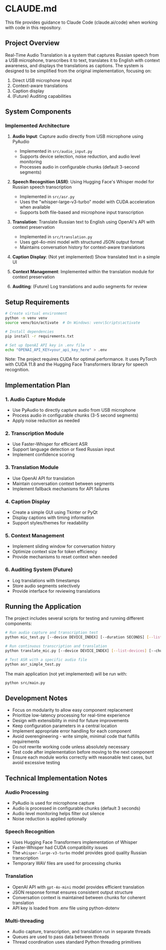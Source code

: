 # CLAUDE.md

This file provides guidance to Claude Code (claude.ai/code) when working with code in this repository.

## Project Overview

Real-Time Audio Translation is a system that captures Russian speech from a USB microphone, transcribes it to text, translates it to English with context awareness, and displays the translations as captions. The system is designed to be simplified from the original implementation, focusing on:

1. Direct USB microphone input
2. Context-aware translations
3. Caption display
4. (Future) Auditing capabilities

## System Components

### Implemented Architecture

1. **Audio Input**: Capture audio directly from USB microphone using PyAudio
   - Implemented in `src/audio_input.py`
   - Supports device selection, noise reduction, and audio level monitoring
   - Processes audio in configurable chunks (default 3-second segments)

2. **Speech Recognition (ASR)**: Using Hugging Face's Whisper model for Russian speech transcription
   - Implemented in `src/asr.py`
   - Uses the "whisper-large-v3-turbo" model with CUDA acceleration when available
   - Supports both file-based and microphone input transcription

3. **Translation**: Translate Russian text to English using OpenAI's API with context preservation
   - Implemented in `src/translation.py`
   - Uses gpt-4o-mini model with structured JSON output format
   - Maintains conversation history for context-aware translations

4. **Caption Display**: (Not yet implemented) Show translated text in a simple UI
5. **Context Management**: Implemented within the translation module for context preservation
6. **Auditing**: (Future) Log translations and audio segments for review

## Setup Requirements

```bash
# Create virtual environment
python -m venv venv
source venv/bin/activate  # On Windows: venv\Scripts\activate

# Install dependencies
pip install -r requirements.txt

# Set up OpenAI API key in .env file
echo "OPENAI_API_KEY=your_api_key_here" > .env
```

Note: The project requires CUDA for optimal performance. It uses PyTorch with CUDA 11.8 and the Hugging Face Transformers library for speech recognition.

## Implementation Plan

### 1. Audio Capture Module
- Use PyAudio to directly capture audio from USB microphone
- Process audio in configurable chunks (3-5 second segments)
- Apply noise reduction as needed

### 2. Transcription Module
- Use Faster-Whisper for efficient ASR
- Support language detection or fixed Russian input
- Implement confidence scoring

### 3. Translation Module
- Use OpenAI API for translation
- Maintain conversation context between segments
- Implement fallback mechanisms for API failures

### 4. Caption Display
- Create a simple GUI using Tkinter or PyQt
- Display captions with timing information
- Support styles/themes for readability

### 5. Context Management
- Implement sliding window for conversation history
- Optimize context size for token efficiency
- Provide mechanisms to reset context when needed

### 6. Auditing System (Future)
- Log translations with timestamps
- Store audio segments selectively
- Provide interface for reviewing translations

## Running the Application

The project includes several scripts for testing and running different components:

```bash
# Run audio capture and transcription test
python mic_test.py [--device DEVICE_INDEX] [--duration SECONDS] [--list-devices]

# Run continuous transcription and translation
python translate_mic.py [--device DEVICE_INDEX] [--list-devices] [--chunk-duration SECONDS]

# Test ASR with a specific audio file
python asr_simple_test.py
```

The main application (not yet implemented) will be run with:
```bash
python src/main.py
```

## Development Notes

- Focus on modularity to allow easy component replacement
- Prioritize low-latency processing for real-time experience
- Design with extensibility in mind for future improvements
- Keep configuration parameters in a central location
- Implement appropriate error handling for each component
- Avoid overengineering - write simple, minimal code that fulfills requirements
- Do not rewrite working code unless absolutely necessary
- Test code after implementation before moving to the next component
- Ensure each module works correctly with reasonable test cases, but avoid excessive testing

## Technical Implementation Notes

### Audio Processing
- PyAudio is used for microphone capture
- Audio is processed in configurable chunks (default 3 seconds)
- Audio level monitoring helps filter out silence
- Noise reduction is applied optionally

### Speech Recognition
- Uses Hugging Face Transformers implementation of Whisper
- Faster-Whisper had CUDA compatibility issues
- The `whisper-large-v3-turbo` model provides good quality Russian transcription
- Temporary WAV files are used for processing chunks

### Translation
- OpenAI API with `gpt-4o-mini` model provides efficient translation
- JSON response format ensures consistent output structure
- Conversation context is maintained between chunks for coherent translation
- API key is loaded from .env file using python-dotenv

### Multi-threading
- Audio capture, transcription, and translation run in separate threads
- Queues are used to pass data between threads
- Thread coordination uses standard Python threading primitives